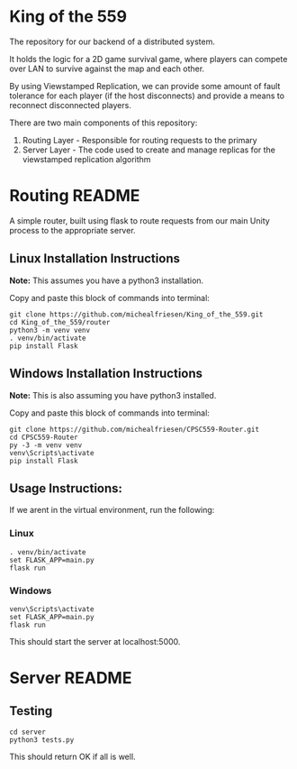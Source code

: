 # King of the 559
The repository for our backend of a distributed system.

It holds the logic for a 2D game survival game, where players can compete over LAN to survive against the map and each other. 

By using Viewstamped Replication, we can provide some amount of fault tolerance for each player (if the host disconnects) and provide a means to reconnect disconnected players.

There are two main components of this repository:

1. Routing Layer - Responsible for routing requests to the primary
2. Server Layer - The code used to create and manage replicas for the viewstamped replication algorithm



# Routing README
A simple router, built using flask to route requests from our main Unity process to the appropriate server.

## Linux Installation Instructions
**Note:** This assumes you have a python3 installation.

Copy and paste this block of commands into terminal:
```
git clone https://github.com/michealfriesen/King_of_the_559.git
cd King_of_the_559/router
python3 -m venv venv
. venv/bin/activate
pip install Flask
```

## Windows Installation Instructions
**Note:** This is also assuming you have python3 installed.

Copy and paste this block of commands into terminal:
```
git clone https://github.com/michealfriesen/CPSC559-Router.git
cd CPSC559-Router
py -3 -m venv venv
venv\Scripts\activate
pip install Flask
```


## Usage Instructions:
If we arent in the virtual environment, run the following:

### Linux
```
. venv/bin/activate
set FLASK_APP=main.py
flask run
```

### Windows
```
venv\Scripts\activate
set FLASK_APP=main.py
flask run
```

This should start the server at localhost:5000.


# Server README

## Testing
```
cd server
python3 tests.py
```

This should return OK if all is well. 